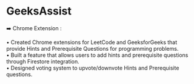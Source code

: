 # GeeksAssist

➡️ Chrome Extension :

• Created Chrome extensions for LeetCode and GeeksforGeeks that provide Hints and Prerequisite Questions for programming problems.<br/>
• Built a feature that allows users to add hints and prerequisite questions through Firestore integration.<br/>
• Designed voting system to upvote/downvote Hints and Prerequisite questions.<br/>
